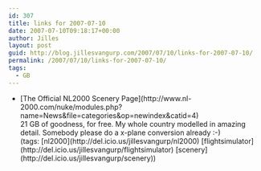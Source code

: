 ```yaml
---
id: 307
title: links for 2007-07-10
date: 2007-07-10T09:18:17+00:00
author: Jilles
layout: post
guid: http://blog.jillesvangurp.com/2007/07/10/links-for-2007-07-10/
permalink: /2007/07/10/links-for-2007-07-10/
tags:
  - GB
---
```

<ul class="delicious">
	<li>
		<div class="delicious-link">[The Official NL2000 Scenery Page](http://www.nl-2000.com/nuke/modules.php?name=News&file=categories&op=newindex&catid=4)</div>
		<div class="delicious-extended">21 GB of goodness, for free. My whole country modelled in amazing detail. Somebody please do a x-plane conversion already :-)</div>
		<div class="delicious-tags">(tags: [nl2000](http://del.icio.us/jillesvangurp/nl2000) [flightsimulator](http://del.icio.us/jillesvangurp/flightsimulator) [scenery](http://del.icio.us/jillesvangurp/scenery))</div>
	</li>
</ul>
